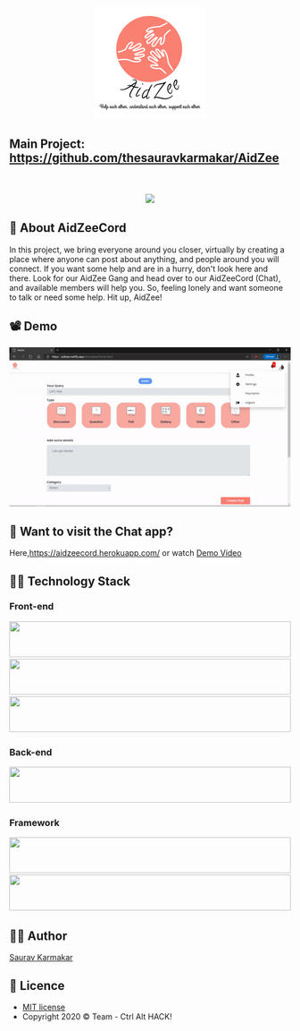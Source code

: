 <p align="center">
  <a href="https://aidzee.netlify.app/"><img src="https://github.com/Aagam-Jain-113/AidZee/blob/master/static/assets/Logo.png" width="200" height="200"/></a>
</p>

## Main Project: https://github.com/thesauravkarmakar/AidZee

<p align="center">
    <br>
    <br>
    <a href="https://aidzeecord.herokuapp.com/"><img src="https://www.herokucdn.com/deploy/button.svg"></a>
</p>

## :pushpin: About AidZeeCord 
In this project, we bring everyone around you closer, virtually by creating a place where anyone can post about anything, and people around you will connect.
If you want some help and are in a hurry, don't look here and there. Look for our AidZee Gang and head over to our AidZeeCord (Chat), and available members will help you. 
So, feeling lonely and want someone to talk or need some help. Hit up, AidZee!

## :film_projector: Demo

<p align="center">
<img src="https://github.com/thesauravkarmakar/AidZeeCord/blob/master/assets/demo.gif" alt="Demo">
</p>

## :couple: Want to visit the Chat app?

Here,https://aidzeecord.herokuapp.com/ or watch [Demo Video](https://youtu.be/nTIumXl3_Xo) 

## :man_technologist: Technology Stack

### Front-end 
<p float="left">
    <img src="https://cdn.worldvectorlogo.com/logos/javascript.svg"  width="64" height="64" style="width:100%">
    <img src="https://cdn.worldvectorlogo.com/logos/html5.svg" width="64" height="64" style="width:100%">
    <img src="https://cdn.worldvectorlogo.com/logos/css3.svg"  width="64" height="64" style="width:100%">
    
</p>

### Back-end
<p float="left">
    <img src="https://cdn.worldvectorlogo.com/logos/nodejs-1.svg" width="64" height="64" style="width:100%">
</p>

### Framework 
<p float="left">
  <img src="https://cdn.worldvectorlogo.com/logos/jquery-1.svg" width="64" height="64" style="width:100%">
  <img src="https://cdn.worldvectorlogo.com/logos/express-109.svg"  width="64" height="64" style="width:100%">
</p>

## :man_in_tuxedo: Author
[Saurav Karmakar](https://www.linkedin.com/in/sauravkarmakar/)

## :page_with_curl: Licence 

- [MIT license]() 
- Copyright 2020 :copyright: Team - Ctrl Alt HACK! 
